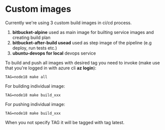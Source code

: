 # Custom images

Currently we're using 3 custom build images in ci/cd process.

1. **bitbucket-alpine** used as main image for builting service images and creating build plan
2. **bitbucket-after-build usead** used as step image of the pipeline (e.g deploy, run tests etc.)
3. **ubuntu-devops for local** devops service

To build and push all images with desired tag you need to invoke (make use that you're logged in with azure cli **az login**):

```
TAG=node18 make all
```

For building individual image:

```
TAG=node18 make build_xxx
```

For pushing individual image:

```
TAG=node18 make build_xxx
```

When you not specify TAG it will be tagged with tag latest.